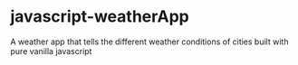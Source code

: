 # javascript-weatherApp
A weather app that tells the different weather conditions of cities built with pure vanilla javascript
